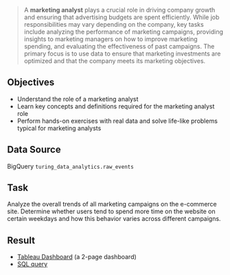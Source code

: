 > A **marketing analyst** plays a crucial role in driving company growth and ensuring that advertising budgets are spent efficiently. While job responsibilities may vary depending on the company, key tasks include analyzing the performance of marketing campaigns, providing insights to marketing managers on how to improve marketing spending, and evaluating the effectiveness of past campaigns. The primary focus is to use data to ensure that marketing investments are optimized and that the company meets its marketing objectives.


## Objectives
- Understand the role of a marketing analyst
- Learn key concepts and definitions required for the marketing analyst role
- Perform hands-on exercises with real data and solve life-like problems typical for marketing analysts

## Data Source 
BigQuery `turing_data_analytics.raw_events`

## Task
Analyze the overall trends of all marketing campaigns on the e-commerce site. Determine whether users tend to spend more time on the website on certain weekdays and how this behavior varies across different campaigns.

## Result
- [Tableau Dashboard](https://public.tableau.com/app/profile/marina.korneva/viz/mkorneSpecializationMAGradedTask/KPI) (a 2-page dashboard)
- [SQL query]()
